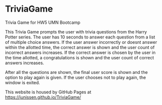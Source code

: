 # TriviaGame
Trivia Game for HW5 UMN Bootcamp

This Trivia Game prompts the user with trivia questions from the Harry Potter series. The user has 10 seconds to answer each question from a list of multiple choice answers. If the user answer incorrectly or doesnt answer within the allotted time, the correct answer is shown and the user count of incorrect answers increases. If the correct answer is chosen by the user in the time allotted, a congratulations is shown and the user count of correct answers increases.

After all the questions are shown, the final user score is shown and the option to play again is given. If the user chooses not to play again, the window is exited. 

This website is housed by GitHub Pages at https://junissen.github.io/TriviaGame/